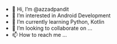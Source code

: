 - 👋 Hi, I’m @azzadpandit
- 👀 I’m interested in Android Development
- 🌱 I’m currently learning Python, Kotlin
- 💞️ I’m looking to collaborate on ...
- 📫 How to reach me ...

<!---
azzadpandit/azzadpandit is a ✨ special ✨ repository because its `README.md` (this file) appears on your GitHub profile.
You can click the Preview link to take a look at your changes.
--->

